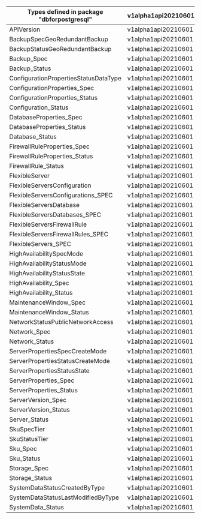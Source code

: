 | Types defined in package "dbforpostgresql" | v1alpha1api20210601 |
|--------------------------------------------|---------------------|
| APIVersion                                 | v1alpha1api20210601 |
| BackupSpecGeoRedundantBackup               | v1alpha1api20210601 |
| BackupStatusGeoRedundantBackup             | v1alpha1api20210601 |
| Backup_Spec                                | v1alpha1api20210601 |
| Backup_Status                              | v1alpha1api20210601 |
| ConfigurationPropertiesStatusDataType      | v1alpha1api20210601 |
| ConfigurationProperties_Spec               | v1alpha1api20210601 |
| ConfigurationProperties_Status             | v1alpha1api20210601 |
| Configuration_Status                       | v1alpha1api20210601 |
| DatabaseProperties_Spec                    | v1alpha1api20210601 |
| DatabaseProperties_Status                  | v1alpha1api20210601 |
| Database_Status                            | v1alpha1api20210601 |
| FirewallRuleProperties_Spec                | v1alpha1api20210601 |
| FirewallRuleProperties_Status              | v1alpha1api20210601 |
| FirewallRule_Status                        | v1alpha1api20210601 |
| FlexibleServer                             | v1alpha1api20210601 |
| FlexibleServersConfiguration               | v1alpha1api20210601 |
| FlexibleServersConfigurations_SPEC         | v1alpha1api20210601 |
| FlexibleServersDatabase                    | v1alpha1api20210601 |
| FlexibleServersDatabases_SPEC              | v1alpha1api20210601 |
| FlexibleServersFirewallRule                | v1alpha1api20210601 |
| FlexibleServersFirewallRules_SPEC          | v1alpha1api20210601 |
| FlexibleServers_SPEC                       | v1alpha1api20210601 |
| HighAvailabilitySpecMode                   | v1alpha1api20210601 |
| HighAvailabilityStatusMode                 | v1alpha1api20210601 |
| HighAvailabilityStatusState                | v1alpha1api20210601 |
| HighAvailability_Spec                      | v1alpha1api20210601 |
| HighAvailability_Status                    | v1alpha1api20210601 |
| MaintenanceWindow_Spec                     | v1alpha1api20210601 |
| MaintenanceWindow_Status                   | v1alpha1api20210601 |
| NetworkStatusPublicNetworkAccess           | v1alpha1api20210601 |
| Network_Spec                               | v1alpha1api20210601 |
| Network_Status                             | v1alpha1api20210601 |
| ServerPropertiesSpecCreateMode             | v1alpha1api20210601 |
| ServerPropertiesStatusCreateMode           | v1alpha1api20210601 |
| ServerPropertiesStatusState                | v1alpha1api20210601 |
| ServerProperties_Spec                      | v1alpha1api20210601 |
| ServerProperties_Status                    | v1alpha1api20210601 |
| ServerVersion_Spec                         | v1alpha1api20210601 |
| ServerVersion_Status                       | v1alpha1api20210601 |
| Server_Status                              | v1alpha1api20210601 |
| SkuSpecTier                                | v1alpha1api20210601 |
| SkuStatusTier                              | v1alpha1api20210601 |
| Sku_Spec                                   | v1alpha1api20210601 |
| Sku_Status                                 | v1alpha1api20210601 |
| Storage_Spec                               | v1alpha1api20210601 |
| Storage_Status                             | v1alpha1api20210601 |
| SystemDataStatusCreatedByType              | v1alpha1api20210601 |
| SystemDataStatusLastModifiedByType         | v1alpha1api20210601 |
| SystemData_Status                          | v1alpha1api20210601 |

